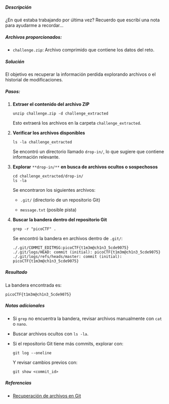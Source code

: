 ##### Descripción

¿En qué estaba trabajando por última vez? Recuerdo que escribí una nota para ayudarme a recordar...

##### Archivos proporcionados:

- `challenge.zip`: Archivo comprimido que contiene los datos del reto.

##### Solución

El objetivo es recuperar la información perdida explorando archivos o el historial de modificaciones.

##### Pasos:

1. **Extraer el contenido del archivo ZIP**
    
    ```
    unzip challenge.zip -d challenge_extracted
    ```
    
    Esto extraerá los archivos en la carpeta `challenge_extracted`.
    
2. **Verificar los archivos disponibles**
    
    ```
    ls -la challenge_extracted
    ```
    
    Se encontró un directorio llamado `drop-in/`, lo que sugiere que contiene información relevante.
    
3. **Explorar** `**drop-in/**` **en busca de archivos ocultos o sospechosos**
    
    ```
    cd challenge_extracted/drop-in/
    ls -la
    ```
    
    Se encontraron los siguientes archivos:
    
    - `.git/` (directorio de un repositorio Git)
        
    - `message.txt` (posible pista)
        
4. **Buscar la bandera dentro del repositorio Git**
    
    ```
    grep -r "picoCTF" .
    ```
    
    Se encontró la bandera en archivos dentro de `.git/`:
    
    ```
    ./.git/COMMIT_EDITMSG:picoCTF{t1m3m@ch1n3_5cde9075}
    ./.git/logs/HEAD: commit (initial): picoCTF{t1m3m@ch1n3_5cde9075}
    ./.git/logs/refs/heads/master: commit (initial): picoCTF{t1m3m@ch1n3_5cde9075}
    ```
    

##### Resultado

La bandera encontrada es:

```
picoCTF{t1m3m@ch1n3_5cde9075}
```

##### Notas adicionales

- Si `grep` no encuentra la bandera, revisar archivos manualmente con `cat` o `nano`.
    
- Buscar archivos ocultos con `ls -la`.
    
- Si el repositorio Git tiene más commits, explorar con:
    
    ```
    git log --oneline
    ```
    
    Y revisar cambios previos con:
    
    ```
    git show <commit_id>
    ```
    

##### Referencias

- [Recuperación de archivos en Git](https://git-scm.com/docs)